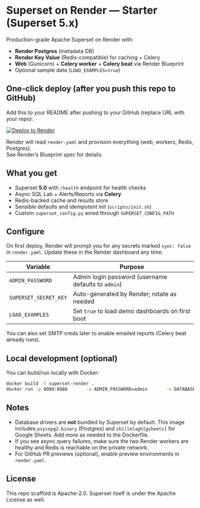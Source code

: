 # Superset on Render — Starter (Superset 5.x)

Production-grade Apache Superset on Render with:
- **Render Postgres** (metadata DB)
- **Render Key Value** (Redis-compatible) for caching + Celery
- **Web** (Gunicorn) + **Celery worker** + **Celery beat** via Render Blueprint
- Optional sample data (`LOAD_EXAMPLES=true`)

## One‑click deploy (after you push this repo to GitHub)

Add this to your README after pushing to your GitHub (replace URL with your repo):

[![Deploy to Render](https://render.com/images/deploy-to-render-button.svg)](https://render.com/deploy?repo=https://github.com/YOUR_USERNAME/superset-on-render-starter)

Render will read `render.yaml` and provision everything (web, workers, Redis, Postgres).  
See Render’s Blueprint spec for details. 

## What you get

- Superset **5.0** with `/health` endpoint for health checks
- Async SQL Lab + Alerts/Reports via **Celery**
- Redis-backed cache and results store
- Sensible defaults and idempotent init (`scripts/init.sh`)
- Custom `superset_config.py` wired through `SUPERSET_CONFIG_PATH`

## Configure

On first deploy, Render will prompt you for any secrets marked `sync: false` in `render.yaml`.
Update these in the Render dashboard any time:

| Variable | Purpose |
|---|---|
| `ADMIN_PASSWORD` | Admin login password (username defaults to `admin`) |
| `SUPERSET_SECRET_KEY` | Auto-generated by Render; rotate as needed |
| `LOAD_EXAMPLES` | Set `true` to load demo dashboards on first boot |

You can also set SMTP creds later to enable emailed reports (Celery beat already runs).

## Local development (optional)

You can build/run locally with Docker:

```bash
docker build -t superset-render .
docker run -p 8088:8088       -e ADMIN_PASSWORD=admin       -e DATABASE_URL=postgresql://...       -e REDIS_HOST=localhost -e REDIS_PORT=6379       superset-render
```

## Notes

- Database drivers are **not** bundled by Superset by default. This image includes `psycopg2-binary` (Postgres) and `shillelagh[gsheets]` for Google Sheets. Add more as needed to the Dockerfile.
- If you see async query failures, make sure the two Render workers are healthy and Redis is reachable on the private network.
- For GitHub PR previews (optional), enable preview environments in `render.yaml`.

## License

This repo scaffold is Apache-2.0. Superset itself is under the Apache License as well.
